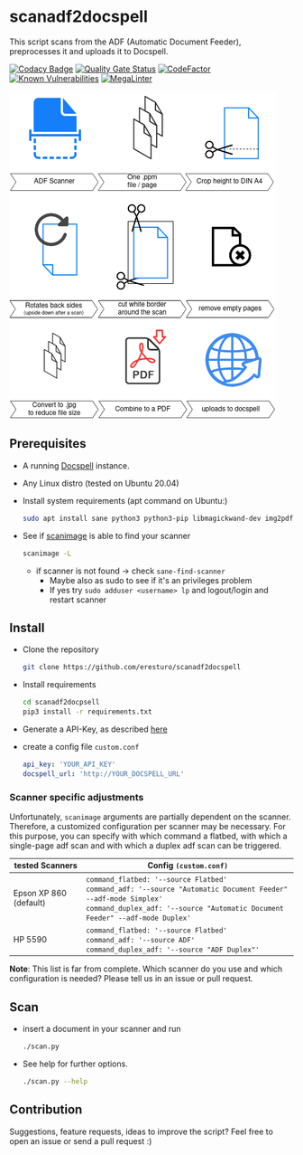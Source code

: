 # scanadf2docspell

This script scans from the ADF (Automatic Document Feeder), preprocesses it and uploads
it to Docspell.

[![Codacy Badge](https://app.codacy.com/project/badge/Grade/f3370d96dd974f419b9d23c7fb0f2f22)](https://www.codacy.com/gh/eresturo/scanadf2docspell/dashboard?utm_source=github.com&amp;utm_medium=referral&amp;utm_content=eresturo/scanadf2docspell&amp;utm_campaign=Badge_Grade)
[![Quality Gate Status](https://sonarcloud.io/api/project_badges/measure?project=eresturo_scanadf2docspell&metric=alert_status)](https://sonarcloud.io/summary/new_code?id=eresturo_scanadf2docspell)
[![CodeFactor](https://www.codefactor.io/repository/github/eresturo/scanadf2docspell/badge)](https://www.codefactor.io/repository/github/eresturo/scanadf2docspell)
[![Known Vulnerabilities](https://snyk.io/test/github/eresturo/scanadf2docspell/badge.svg)](https://snyk.io/test/github/eresturo/scanadf2docspell)
[![MegaLinter](https://github.com/eresturo/scanadf2docspell/actions/workflows/mega-linter.yml/badge.svg)](https://github.com/eresturo/scanadf2docspell/actions/workflows/mega-linter.yml)

![Overview](overview.png)

## Prerequisites

* A running [Docspell](https://github.com/eikek/docspell) instance.
* Any Linux distro (tested on Ubuntu 20.04)
* Install system requirements (apt command on Ubuntu:)

  ```bash
  sudo apt install sane python3 python3-pip libmagickwand-dev img2pdf sane-utils
  ```

* See if [scanimage](https://linux.die.net/man/1/scanimage) is able to find your scanner

  ```bash
  scanimage -L
  ```

  * if scanner is not found -> check `sane-find-scanner`
    * Maybe also as sudo to see if it's an privileges problem
    * If yes try `sudo adduser <username> lp` and logout/login and restart scanner

## Install

* Clone the repository

  ```bash
  git clone https://github.com/eresturo/scanadf2docspell
  ```

* Install requirements

  ```bash
  cd scanadf2docpsell
  pip3 install -r requirements.txt
  ```

* Generate a API-Key, as
  described [here](https://docspell.org/docs/webapp/uploading/#anonymous-upload)
* create a config file `custom.conf`

    ```yaml
    api_key: 'YOUR_API_KEY'
    docspell_url: 'http://YOUR_DOCSPELL_URL'
    ```

### Scanner specific adjustments

Unfortunately, `scanimage` arguments are partially dependent on the scanner. Therefore,
a customized configuration per
scanner may be necessary. For this purpose, you can specify with which command a
flatbed, with which a single-page adf
scan and with which a duplex adf scan can be triggered.

<!-- markdownlint-disable no-inline-html -->

| tested Scanners        | Config `(custom.conf)`                                                                                                                                                                              |
|------------------------|-----------------------------------------------------------------------------------------------------------------------------------------------------------------------------------------------------|
| Epson XP 860 (default) | `command_flatbed: '--source Flatbed'`<br>`command_adf: '--source "Automatic Document Feeder" --adf-mode Simplex'`<br>`command_duplex_adf: '--source "Automatic Document Feeder" --adf-mode Duplex'` |
| HP 5590                | `command_flatbed: '--source Flatbed'`<br>`command_adf: '--source ADF'`<br>`command_duplex_adf: '--source "ADF Duplex"'`                                                                             |

<!-- markdownlint-enable no-inline-html -->

**Note**: This list is far from complete. Which scanner do you use and which
configuration is needed? Please tell us in
an issue or pull request.

## Scan

* insert a document in your scanner and run

  ```bash
  ./scan.py
  ```

* See help for further options.

  ```bash
  ./scan.py --help
  ```

## Contribution

Suggestions, feature requests, ideas to improve the script? Feel free to open an issue
or send a pull request :)
